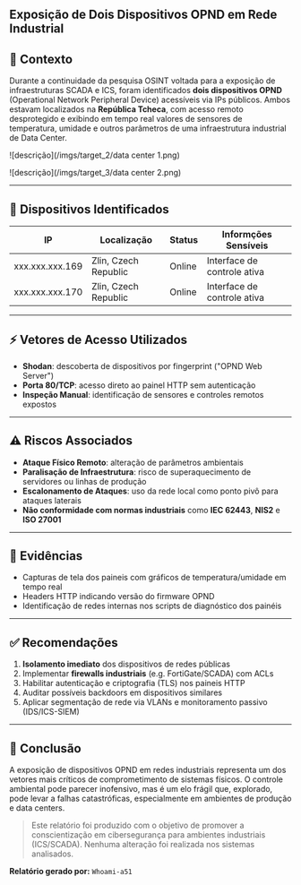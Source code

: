 ## Exposição de Dois Dispositivos OPND em Rede Industrial

## 🧠 Contexto

Durante a continuidade da pesquisa OSINT voltada para a exposição de infraestruturas SCADA e ICS, foram identificados **dois dispositivos OPND** (Operational Network Peripheral Device) acessíveis via IPs públicos. Ambos estavam localizados na **República Tcheca**, com acesso remoto desprotegido e exibindo em tempo real valores de sensores de temperatura, umidade e outros parâmetros de uma infraestrutura industrial de Data Center.
  
![descrição](/imgs/target_2/data center 1.png)    
  
![descrição](/imgs/target_3/data center 2.png)    
  
---

## 📂 Dispositivos Identificados

| IP               | Localização          | Status   | Informções Sensíveis            |
|------------------|------------------------|----------|------------------------------|
| xxx.xxx.xxx.169  | Zlin, Czech Republic   | Online   | Interface de controle ativa   |
| xxx.xxx.xxx.170  | Zlin, Czech Republic   | Online   | Interface de controle ativa |

---

## ⚡️ Vetores de Acesso Utilizados

- **Shodan**: descoberta de dispositivos por fingerprint ("OPND Web Server")
- **Porta 80/TCP**: acesso direto ao painel HTTP sem autenticação
- **Inspeção Manual**: identificação de sensores e controles remotos expostos

---

## ⚠️ Riscos Associados

- **Ataque Físico Remoto**: alteração de parâmetros ambientais
- **Paralisação de Infraestrutura**: risco de superaquecimento de servidores ou linhas de produção
- **Escalonamento de Ataques**: uso da rede local como ponto pivô para ataques laterais
- **Não conformidade com normas industriais** como **IEC 62443**, **NIS2** e **ISO 27001**

---

## 🔎 Evidências

- Capturas de tela dos paineis com gráficos de temperatura/umidade em tempo real
- Headers HTTP indicando versão do firmware OPND
- Identificação de redes internas nos scripts de diagnóstico dos painéis

---

## ✅ Recomendações

1. **Isolamento imediato** dos dispositivos de redes públicas
2. Implementar **firewalls industriais** (e.g. FortiGate/SCADA) com ACLs
3. Habilitar autenticação e criptografia (TLS) nos paineis HTTP
4. Auditar possíveis backdoors em dispositivos similares
5. Aplicar segmentação de rede via VLANs e monitoramento passivo (IDS/ICS-SIEM)

---

## 📄 Conclusão

A exposição de dispositivos OPND em redes industriais representa um dos vetores mais críticos de comprometimento de sistemas físicos. O controle ambiental pode parecer inofensivo, mas é um elo frágil que, explorado, pode levar a falhas catastróficas, especialmente em ambientes de produção e data centers.

> Este relatório foi produzido com o objetivo de promover a conscientização em cibersegurança para ambientes industriais (ICS/SCADA). Nenhuma alteração foi realizada nos sistemas analisados.

**Relatório gerado por:**
`Whoami-a51`  
